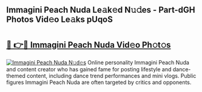 ## Immagini Peach Nuda Le𝚊k𝚎d N𝚞𝚍es - Part-dGH Photos Vid𝚎o Le𝚊ks pUqoS

# <h2><a href="http://fbc7zz.evod.top/?m=Immagini+Peach+Nuda">🔗 👉🔴 Immagini Peach Nuda Vid𝚎o Ph𝚘t𝚘s</a></h2>

[![Immagini Peach Nuda N𝚞d𝚎s](https://i.imgur.com/8V9OHl7.gif)](http://fbc7zz.evod.top/?m=Immagini+Peach+Nuda)
Online personality Immagini Peach Nuda and content creator who has gained fame for posting lifestyle and dance-themed content, including dance trend performances and mini vlogs. Public figures Immagini Peach Nuda are often targeted by critics and opponents. 
